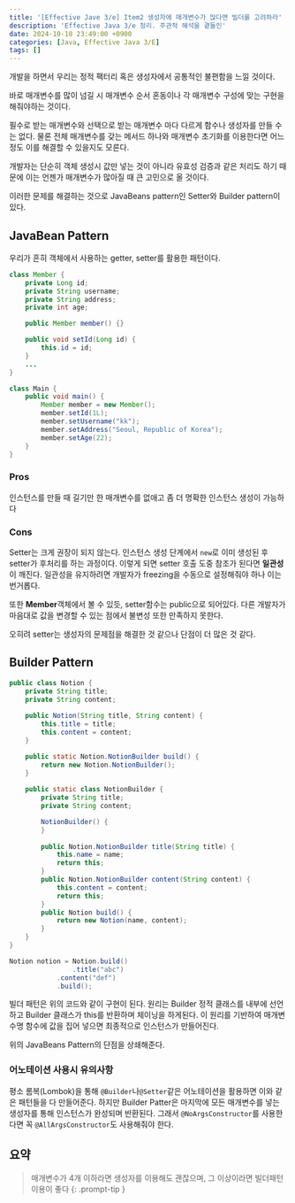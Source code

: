```yaml
---
title: '[Effective Jave 3/e] Item2 생성자에 매개변수가 많다면 빌더를 고려하라'
description: 'Effective Java 3/e 정리. 주관적 해석을 곁들인'
date: 2024-10-10 23:49:00 +0900
categories: [Java, Effective Java 3/E]
tags: []
---
```


개발을 하면서 우리는 정적 팩터리 혹은 생성자에서 공통적인 불편함을 느낄 것이다.

바로 매개변수를 많이 넘길 시 매개변수 순서 혼동이나 각 매개변수 구성에 맞는 구현을 해줘야하는 것이다.

필수로 받는 매개변수와 선택으로 받는 매개변수 마다 다르게 함수나 생성자를 만들 수는 없다. 물론 전체 매개변수를 갖는 메서드 하나와 매개변수 초기화를 이용한다면 어느정도 이를 해결할 수 있을지도 모른다.

개발자는 단순히 객체 생성시 값만 넣는 것이 아니라 유효성 검증과 같은 처리도 하기 때문에 이는 언젠가 매개변수가 많아질 때 큰 고민으로 올 것이다.

이러한 문제를 해결하는 것으로 JavaBeans pattern인 Setter와 Builder pattern이 있다.

## JavaBean Pattern
우리가 흔히 객체에서 사용하는 getter, setter를 활용한 패턴이다.
```java
class Member {
    private Long id;
    private String username;
    private String address;
    private int age;

    public Member member() {}

    public void setId(Long id) {
        this.id = id;
    }
    ...
}

class Main {
    public void main() {
        Member member = new Member();
        member.setId(1L);
        member.setUsername("kk");
        member.setAddress("Seoul, Republic of Korea");
        member.setAge(22);
    }
}
```
### Pros
인스턴스를 만들 때 길기만 한 매개변수를 없애고 좀 더 명확한 인스턴스 생성이 가능하다

### Cons
Setter는 크게 권장이 되지 않는다. 인스턴스 생성 단계에서 `new`로 이미 생성된 후 setter가 후처리를 하는 과정이다.
이렇게 되면 setter 호출 도중 참조가 된다면 **일관성**이 깨진다. 일관성을 유지하려면 개발자가 freezing을 수동으로 설정해줘야 하나 이는 번거롭다.

또한 **Member**객체에서 볼 수 있듯, setter함수는 public으로 되어있다. 다른 개발자가 마음대로 값을 변경할 수 있는 점에서 불변성 또한 만족하지 못한다.

오히려 setter는 생성자의 문제점을 해결한 것 같으나 단점이 더 많은 것 같다.

## Builder Pattern

```java
public class Notion {
	private String title;
	private String content;
	
	public Notion(String title, String content) {
		this.title = title;
		this.content = content;
	}

	public static Notion.NotionBuilder build() {
		return new Notion.NotionBuilder();
	}
	
	public static class NotionBuilder {
		private String title;
		private String content;

		NotionBuilder() {
		}
		
		public Notion.NotionBuilder title(String title) {
			this.name = name;
			return this;
		}
		public Notion.NotionBuilder content(String content) {
			this.content = content;
			return this;
		}
		public Notion build() {
			return new Notion(name, content);
		}
	}
}

Notion notion = Notion.build()
                .title("abc")
	        .content("def")
	        .build();
```

빌더 패턴은 위의 코드와 같이 구현이 된다. 
원리는 Builder 정적 클래스를 내부에 선언하고 Builder 클래스가 this를 반환하며 체이닝을 하게된다.
이 원리를 기반하여 매개변수명 함수에 값을 집어 넣으면 최종적으로 인스턴스가 만들어진다.

위의 JavaBeans Pattern의 단점을 상쇄해준다.

### 어노테이션 사용시 유의사항
평소 롬복(Lombok)을 통해 `@Builder`나`@Setter`같은 어노테이션을 활용하면 이와 같은 패턴들을 다 만들어준다.
하지만 Builder Patter은 마지막에 모든 매개변수를 넣는 생성자를 통해 인스턴스가 완성되며 반환된다.
그래서 `@NoArgsConstructor`를 사용한다면 꼭 `@AllArgsConstructor`도 사용해줘야 한다.

## 요약
> 매개변수가 4개 이하라면 생성자를 이용해도 괜찮으며, 그 이상이라면 빌더패턴 이용이 좋다
{: .prompt-tip }
